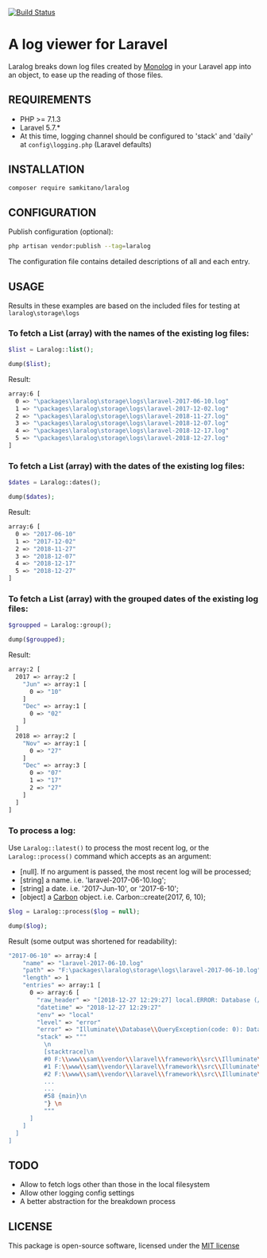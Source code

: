 [![Build Status](https://travis-ci.org/samkitano/laralog.svg?branch=master)](https://travis-ci.org/samkitano/laralog)

# A log viewer for Laravel

Laralog breaks down log files created by [Monolog](https://github.com/Seldaek/monolog) in your Laravel app into
an object, to ease up the reading of those files.

## REQUIREMENTS
- PHP >= 7.1.3
- Laravel 5.7.*
- At this time, logging channel should be configured to 'stack' and 'daily' at ```config\logging.php``` (Laravel defaults)

## INSTALLATION
```bash
composer require samkitano/laralog
```

## CONFIGURATION
Publish configuration (optional):

```bash
php artisan vendor:publish --tag=laralog
```

The configuration file contains detailed descriptions of all and each entry.

## USAGE
Results in these examples are based on the included files for testing at ```laralog\storage\logs```

### To fetch a List (array) with the names of the existing log files:
```php
$list = Laralog::list();

dump($list);
```
Result:
```bash
array:6 [
  0 => "\packages\laralog\storage\logs\laravel-2017-06-10.log"
  1 => "\packages\laralog\storage\logs\laravel-2017-12-02.log"
  2 => "\packages\laralog\storage\logs\laravel-2018-11-27.log"
  3 => "\packages\laralog\storage\logs\laravel-2018-12-07.log"
  4 => "\packages\laralog\storage\logs\laravel-2018-12-17.log"
  5 => "\packages\laralog\storage\logs\laravel-2018-12-27.log"
]
```
### To fetch a List (array) with the dates of the existing log files:
```php
$dates = Laralog::dates();

dump($dates);
```
Result:
```bash
array:6 [
  0 => "2017-06-10"
  1 => "2017-12-02"
  2 => "2018-11-27"
  3 => "2018-12-07"
  4 => "2018-12-17"
  5 => "2018-12-27"
]
```

### To fetch a List (array) with the grouped dates of the existing log files:
```php
$groupped = Laralog::group();

dump($groupped);
```
Result:
```bash
array:2 [
  2017 => array:2 [
    "Jun" => array:1 [
      0 => "10"
    ]
    "Dec" => array:1 [
      0 => "02"
    ]
  ]
  2018 => array:2 [
    "Nov" => array:1 [
      0 => "27"
    ]
    "Dec" => array:3 [
      0 => "07"
      1 => "17"
      2 => "27"
    ]
  ]
]
```
### To process a log:
Use ```Laralog::latest()``` to process the most recent log, or the
```Laralog::process()``` command which accepts as an argument:

- [null]. If no argument is passed, the most recent log will be processed;
- [string] a name. i.e. 'laravel-2017-06-10.log';
- [string] a date.  i.e. '2017-Jun-10', or '2017-6-10';
- [object] a [Carbon](https://carbon.nesbot.com/) object. i.e. Carbon::create(2017, 6, 10);

```php
$log = Laralog::process($log = null);

dump($log);
```
Result (some output was shortened for readability):
```bash
"2017-06-10" => array:4 [
    "name" => "laravel-2017-06-10.log"
    "path" => "F:\packages\laralog\storage\logs\laravel-2017-06-10.log"
    "length" => 1
    "entries" => array:1 [
      0 => array:6 [
        "raw_header" => "[2018-12-27 12:29:27] local.ERROR: Database (/local_dev/www/sam/database/sk.sqlite) does not exist. ...)"
        "datetime" => "2018-12-27 12:29:27"
        "env" => "local"
        "level" => "error"
        "error" => "Illuminate\\Database\\QueryException(code: 0): Database (/local_dev/www/sam/database/sk.sqlite) does not exist. ..."
        "stack" => """
          \n
          [stacktrace]\n
          #0 F:\\www\\sam\\vendor\\laravel\\framework\\src\\Illuminate\\Database\\Connection.php(624): Illuminate\\Database\\Connection->runQueryCallback('select * from \"...', Array, Object(Closure))\n
          #1 F:\\www\\sam\\vendor\\laravel\\framework\\src\\Illuminate\\Database\\Connection.php(333): Illuminate\\Database\\Connection->run('select * from \"...', Array, Object(Closure))\n
          #2 F:\\www\\sam\\vendor\\laravel\\framework\\src\\Illuminate\\Database\\Query\\Builder.php(2082): Illuminate\\Database\\Connection->select('select * from \"...', Array, true)\n
          ...
          ...
          #58 {main}\n
          "} \n
          """
      ]
    ]
  ]
]

```
## TODO
- Allow to fetch logs other than those in the local filesystem
- Allow other logging config settings
- A better abstraction for the breakdown process

## LICENSE
This package is open-source software, licensed under the [MIT license](https://opensource.org/licenses/MIT)
